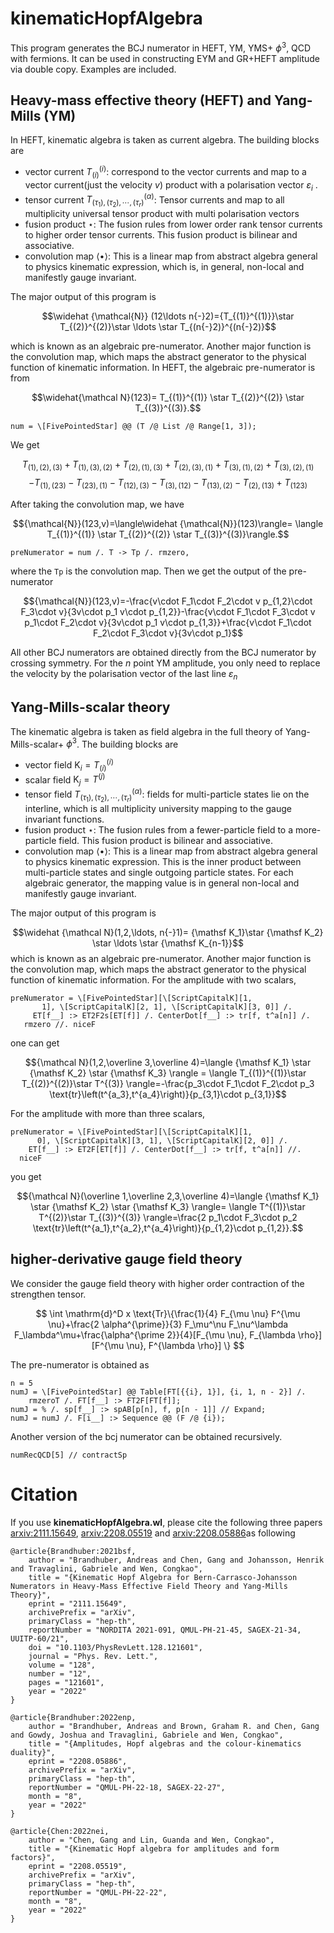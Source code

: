 # kinematicHopfAlgebra
This program generates the BCJ numerator in HEFT, YM, YMS+ $\phi^3$, QCD with fermions. It can be used in constructing EYM and GR+HEFT amplitude via double copy. 
Examples are included. 

## Heavy-mass effective theory (HEFT) and Yang-Mills (YM)
In HEFT, kinematic algebra is taken as current algebra. The building blocks are 
  - vector current $T^{(i)}_{(i)}$: correspond to the vector currents and map to a vector current(just the velocity $v$) product with a polarisation vector $\varepsilon_i$ .
  - tensor current $T^{(\alpha)}_{(\tau_1),(\tau_2),\cdots, (\tau_r)}$: Tensor currents and map to all multiplicity  universal tensor product with multi polarisation vectors
  - fusion product $\star$: The fusion rules from lower order rank tensor currents to higher order tensor currents. This fusion product is bilinear and associative.
  - convolution map $\langle \bullet \rangle$: This is a linear map from abstract algebra general to physics kinematic expression, which is, in general, non-local and manifestly gauge invariant. 
      
The major output of this program is 

$$\widehat {\mathcal{N}} (12\ldots n{-}2)={T_{(1)}^{(1)}}\star T_{(2)}^{(2)}\star \ldots \star T_{(n{-}2)}^{(n{-}2)}$$

which is known as an algebraic pre-numerator. Another major function is the convolution map, which maps the abstract generator to the physical function of kinematic information. 
In HEFT, the algebraic pre-numerator is from 

$$\widehat{\mathcal N}(123)= T_{(1)}^{(1)} \star  T_{(2)}^{(2)} \star  T_{(3)}^{(3)}.$$

```
num = \[FivePointedStar] @@ (T /@ List /@ Range[1, 3]);
```
We get

$$T_{\text{(1)},\text{(2)},\text{(3)}}+T_{\text{(1)},\text{(3)},\text{(2)}}+T_{\text{(2)},\text{(1)},\text{(3)}}+T_{\text{(2)},\text{(3)},\text{(1)}}+T_{\text{(3)},\text{(1)},\text{(2)}}+T_{\text{(3)},\text{(2)},\text{(1)}}$$
$$-T_{\text{(1)},\text{(23)}}-T_{\text{(23)},\text{(1)}}-T_{\text{(12)},\text{(3)}}-T_{\text{(3)},\text{(12)}}-T_{\text{(13)},\text{(2)}}-T_{\text{(2)},\text{(13)}}+T_{\text{(123)}}$$

After taking the convolution map, we have 

$${\mathcal{N}}(123,v)=\langle\widehat {\mathcal{N}}(123)\rangle= \langle T_{(1)}^{(1)} \star  T_{(2)}^{(2)} \star  T_{(3)}^{(3)}\rangle.$$ 

```
preNumerator = num /. T -> Tp /. rmzero,
```
where the ```Tp``` is the convolution map. 
Then we get the output of the pre-numerator 

$${\mathcal{N}}(123,v)=-\frac{v\cdot F_1\cdot F_2\cdot v p_{1,2}\cdot F_3\cdot v}{3v\cdot p_1 v\cdot p_{1,2}}-\frac{v\cdot F_1\cdot F_3\cdot v p_1\cdot F_2\cdot v}{3v\cdot p_1 v\cdot p_{1,3}}+\frac{v\cdot F_1\cdot F_2\cdot F_3\cdot v}{3v\cdot p_1}$$

All other BCJ numerators are obtained directly from the BCJ numerator by crossing symmetry. For the $n$ point YM amplitude,  you only need to replace the velocity by the polarisation vector of the last line $\varepsilon_n$

## Yang-Mills-scalar theory
The kinematic algebra is taken as field algebra in the full theory of Yang-Mills-scalar+ $\phi^3$. The building blocks are 
  * vector field ${\mathsf K_i}=T_{(i)}^{(i)}$
  * scalar field ${\mathsf K_j}=T^{(j)}$
  * tensor field $T^{(\alpha)}_{(\tau_1),(\tau_2),\cdots, (\tau_r)}$: fields for multi-particle states lie on the interline, which is all multiplicity university mapping to the gauge invariant functions.
  * fusion product $\star$: The fusion rules from a fewer-particle field to a more-particle field. This fusion product is bilinear and associative.
  * convolution map $\langle \bullet \rangle$: This is a linear map from abstract algebra general to physics kinematic expression. This is the inner product between multi-particle states and single outgoing particle states. For each algebraic generator, the mapping value is in general non-local and manifestly gauge invariant. 
  
The major output of this program is 

$$\widehat {\mathcal N}(1,2,\ldots, n{-}1)= {\mathsf K_1}\star  {\mathsf K_2} \star  \ldots \star {\mathsf K_{n-1}}$$
which is known as an algebraic pre-numerator. Another major function is the convolution map, which maps the abstract generator to the physical function of kinematic information. 
For the amplitude with two scalars, 
```
preNumerator = \[FivePointedStar][\[ScriptCapitalK][1, 
       1], \[ScriptCapitalK][2, 1], \[ScriptCapitalK][3, 0]] /. 
     ET[f__] :> ET2F2s[ET[f]] /. CenterDot[f__] :> tr[f, t^a[n]] /. 
   rmzero //. niceF
```
one can get 

$${\mathcal N}(1,2,\overline 3,\overline 4)=\langle {\mathsf K_1} \star  {\mathsf K_2} \star {\mathsf K_3} \rangle = \langle T_{(1)}^{(1)}\star T_{(2)}^{(2)}\star T^{(3)} \rangle=-\frac{p_3\cdot F_1\cdot F_2\cdot p_3 \text{tr}\left(t^{a_3},t^{a_4}\right)}{p_{3,1}\cdot p_{3,1}}$$

For the amplitude with more than three scalars, 
```
preNumerator = \[FivePointedStar][\[ScriptCapitalK][1, 
      0], \[ScriptCapitalK][3, 1], \[ScriptCapitalK][2, 0]] /. 
    ET[f__] :> ET2F[ET[f]] /. CenterDot[f__] :> tr[f, t^a[n]] //. 
  niceF
```
you get 

$${\mathcal N}(\overline 1,\overline 2,3,\overline 4)=\langle {\mathsf K_1} \star {\mathsf K_2} \star {\mathsf K_3} \rangle= \langle T^{(1)}\star T^{(2)}\star T_{(3)}^{(3)} \rangle=\frac{2 p_1\cdot F_3\cdot p_2 \text{tr}\left(t^{a_1},t^{a_2},t^{a_4}\right)}{p_{1,2}\cdot p_{1,2}}.$$

## higher-derivative gauge field theory
We consider the gauge field theory with higher order contraction of the strengthen tensor. 

$$ \int \mathrm{d}^D x \text{Tr}\{\frac{1}{4} F_{\mu \nu} F^{\mu \nu}+\frac{2 \alpha^{\prime}}{3} F_\mu^\nu F_\nu^\lambda F_\lambda^\mu+\frac{\alpha^{\prime 2}}{4}[F_{\mu \nu}, F_{\lambda \rho}][F^{\mu \nu}, F^{\lambda \rho}] \} $$

The pre-numerator is obtained as 
```
n = 5
numJ = \[FivePointedStar] @@ Table[FT[{{i}, 1}], {i, 1, n - 2}] /. 
    rmzeroT /. FT[f__] :> FT2F[FT[f]];
numJ = % /. sp[f__] :> spAB[p[n], f, p[n - 1]] // Expand;
numJ = numJ /. F[i__] :> Sequence @@ (F /@ {i});
```

Another version of the bcj numerator can be obtained recursively.
```
numRecQCD[5] // contractSp
```

# Citation 
If you use **kinematicHopfAlgebra.wl**, please cite the following three papers [arxiv:2111.15649](https://arxiv.org/abs/2111.15649),  [arxiv:2208.05519](https://arxiv.org/abs/2208.05519) and [arxiv:2208.05886](https://arxiv.org/abs/2208.05886)as following

```
@article{Brandhuber:2021bsf,
    author = "Brandhuber, Andreas and Chen, Gang and Johansson, Henrik and Travaglini, Gabriele and Wen, Congkao",
    title = "{Kinematic Hopf Algebra for Bern-Carrasco-Johansson Numerators in Heavy-Mass Effective Field Theory and Yang-Mills Theory}",
    eprint = "2111.15649",
    archivePrefix = "arXiv",
    primaryClass = "hep-th",
    reportNumber = "NORDITA 2021-091, QMUL-PH-21-45, SAGEX-21-34, UUITP-60/21",
    doi = "10.1103/PhysRevLett.128.121601",
    journal = "Phys. Rev. Lett.",
    volume = "128",
    number = "12",
    pages = "121601",
    year = "2022"
}
```
```
@article{Brandhuber:2022enp,
    author = "Brandhuber, Andreas and Brown, Graham R. and Chen, Gang and Gowdy, Joshua and Travaglini, Gabriele and Wen, Congkao",
    title = "{Amplitudes, Hopf algebras and the colour-kinematics duality}",
    eprint = "2208.05886",
    archivePrefix = "arXiv",
    primaryClass = "hep-th",
    reportNumber = "QMUL-PH-22-18, SAGEX-22-27",
    month = "8",
    year = "2022"
}
```
```
@article{Chen:2022nei,
    author = "Chen, Gang and Lin, Guanda and Wen, Congkao",
    title = "{Kinematic Hopf algebra for amplitudes and form factors}",
    eprint = "2208.05519",
    archivePrefix = "arXiv",
    primaryClass = "hep-th",
    reportNumber = "QMUL-PH-22-22",
    month = "8",
    year = "2022"
}
```


